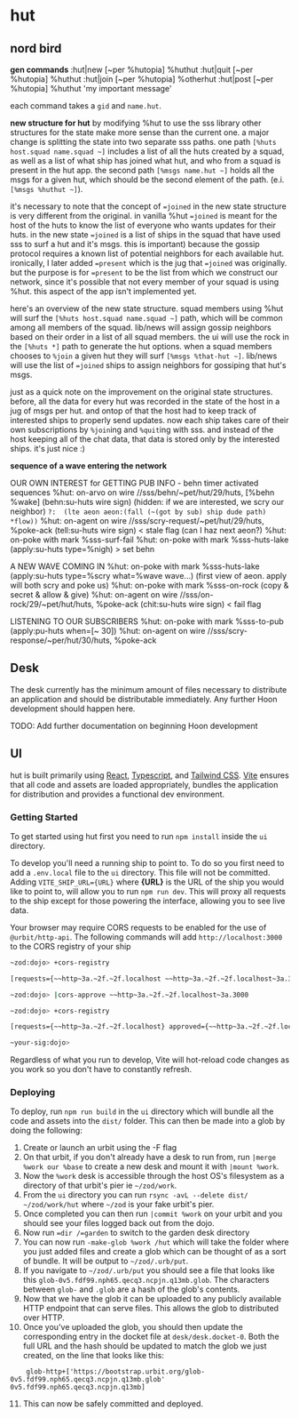 # hut

## nord bird
**gen commands**
  :hut|new [~per %hutopia] %huthut
  :hut|quit [~per %hutopia] %huthut
  :hut|join [~per %hutopia] %otherhut
  :hut|post [~per %hutopia] %huthut 'my important message'

  each command takes a `gid` and `name.hut`.

**new structure for hut**
by modifying %hut to use the sss library other structures for the state
make more sense than the current one. a major change is splitting the
state into two separate sss paths. one path `[%huts host.squad name.squad ~]`
includes a list of all the huts created by a squad, as well as a list of what
ship has joined what hut, and who from a squad is present in the hut app. the
second path `[%msgs name.hut ~]` holds all the msgs for a given hut, which should
be the second element of the path. (e.i. `[%msgs %huthut ~]`).

it's necessary to note that the concept of `=joined` in the new state structure
is very different from the original. in vanilla %hut `=joined` is meant for
the host of the huts to know the list of everyone who wants updates for
their huts. in the new state `=joined` is a list of ships in the squad
that have used sss to surf a hut and it's msgs. this is important)
because the gossip protocol requires a known list of potential neighbors
for each available hut. ironically, I later added `=present` which is the jug
that `=joined` was originally. but the purpose is for `=present` to be
the list from which we construct our network, since it's possible that
not every member of your squad is using %hut. this aspect of the app
isn't implemented yet.

here's an overview of the new state structure. squad members using %hut
will surf the `[%huts host.squad name.squad ~]` path, which will be common
among all members of the squad. lib/news will assign gossip neighbors based
on their order in a list of all squad members. the ui will use the rock in the
`[%huts *]` path to generate the hut options. when a squad members chooses to
`%join` a given hut they will surf `[%msgs %that-hut ~]`. lib/news will use the
list of `=joined` ships to assign neighbors for gossiping that hut's
msgs.

just as a quick note on the improvement on the original state
structures. before, all the data for every hut was recorded in the state
of the host in a jug of msgs per hut. and ontop of that the host had to
keep track of interested ships to properly send updates. now each ship
takes care of their own subscriptions by `%join`ing and `%quit`ing with
sss. and instead of the host keeping all of the chat data, that data is
stored only by the interested ships. it's just nice :)

**sequence of a wave entering the network**

  OUR OWN INTEREST for GETTING PUB INFO  -  behn timer activated sequences
    %hut: on-arvo on wire //sss/behn/~pet/hut/29/huts, [%behn %wake]  (behn:su-huts wire sign)
        (hidden: if we are interested, we scry our neighbor) `?:  (lte aeon aeon:(fall (~(got by sub) ship dude path) *flow))`
    %hut: on-agent on wire //sss/scry-request/~pet/hut/29/huts, %poke-ack  (tell:su-huts wire sign) < stale flag
        (can I haz next aeon?)
        %hut: on-poke with mark %sss-surf-fail
    %hut: on-poke with mark %sss-huts-lake  (apply:su-huts type=%nigh) > set behn

  A NEW WAVE COMING IN
    %hut: on-poke with mark %sss-huts-lake  (apply:su-huts type=%scry what=%wave wave...)
        (first view of aeon. apply will both scry and poke us)
    %hut: on-poke with mark %sss-on-rock  (copy & secret & allow & give)
    %hut: on-agent on wire //sss/on-rock/29/~pet/hut/huts, %poke-ack  (chit:su-huts wire sign) < fail flag

  LISTENING TO OUR SUBSCRIBERS
    %hut: on-poke with mark %sss-to-pub   (apply:pu-huts when=[~ 30])
    %hut: on-agent on wire //sss/scry-response/~per/hut/30/huts, %poke-ack


## Desk

The desk currently has the minimum amount of files necessary to distribute an application and should be distributable immediately. Any further Hoon development should happen here.

TODO: Add further documentation on beginning Hoon development

## UI

hut is built primarily using [React], [Typescript], and [Tailwind CSS]. [Vite] ensures that all code and assets are loaded appropriately, bundles the application for distribution and provides a functional dev environment.

### Getting Started

To get started using hut first you need to run `npm install` inside the `ui` directory.

To develop you'll need a running ship to point to. To do so you first need to add a `.env.local` file to the `ui` directory. This file will not be committed. Adding `VITE_SHIP_URL={URL}` where **{URL}** is the URL of the ship you would like to point to, will allow you to run `npm run dev`. This will proxy all requests to the ship except for those powering the interface, allowing you to see live data.

Your browser may require CORS requests to be enabled for the use of `@urbit/http-api`. The following commands will add `http://localhost:3000` to the CORS registry of your ship

```bash
~zod:dojo> +cors-registry

[requests={~~http~3a.~2f.~2f.localhost ~~http~3a.~2f.~2f.localhost~3a.3000} approved={} rejected={}]

~zod:dojo> |cors-approve ~~http~3a.~2f.~2f.localhost~3a.3000

~zod:dojo> +cors-registry

[requests={~~http~3a.~2f.~2f.localhost} approved={~~http~3a.~2f.~2f.localhost~3a.3000} rejected={}]

~your-sig:dojo>
```

Regardless of what you run to develop, Vite will hot-reload code changes as you work so you don't have to constantly refresh.

### Deploying

To deploy, run `npm run build` in the `ui` directory which will bundle all the code and assets into the `dist/` folder. This can then be made into a glob by doing the following:

1. Create or launch an urbit using the -F flag
2. On that urbit, if you don't already have a desk to run from, run `|merge %work our %base` to create a new desk and mount it with `|mount %work`.
3. Now the `%work` desk is accessible through the host OS's filesystem as a directory of that urbit's pier ie `~/zod/work`.
4. From the `ui` directory you can run `rsync -avL --delete dist/ ~/zod/work/hut` where `~/zod` is your fake urbit's pier.
5. Once completed you can then run `|commit %work` on your urbit and you should see your files logged back out from the dojo.
6. Now run `=dir /=garden` to switch to the garden desk directory
7. You can now run `-make-glob %work /hut` which will take the folder where you just added files and create a glob which can be thought of as a sort of bundle. It will be output to `~/zod/.urb/put`.
8. If you navigate to `~/zod/.urb/put` you should see a file that looks like this `glob-0v5.fdf99.nph65.qecq3.ncpjn.q13mb.glob`. The characters between `glob-` and `.glob` are a hash of the glob's contents.
9. Now that we have the glob it can be uploaded to any publicly available HTTP endpoint that can serve files. This allows the glob to distributed over HTTP.
10. Once you've uploaded the glob, you should then update the corresponding entry in the docket file at `desk/desk.docket-0`. Both the full URL and the hash should be updated to match the glob we just created, on the line that looks like this:

```hoon
    glob-http+['https://bootstrap.urbit.org/glob-0v5.fdf99.nph65.qecq3.ncpjn.q13mb.glob' 0v5.fdf99.nph65.qecq3.ncpjn.q13mb]
```

11. This can now be safely committed and deployed.

[react]: https://reactjs.org/
[typescript]: https://www.typescriptlang.org/
[tailwind css]: https://tailwindcss.com/
[vite]: https://vitejs.dev/
